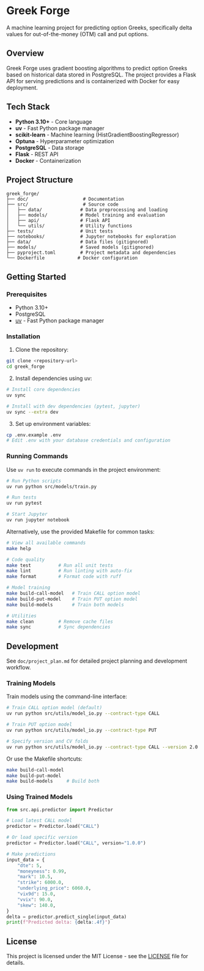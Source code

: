# Greek Forge

A machine learning project for predicting option Greeks, specifically delta values for out-of-the-money (OTM) call and put options.

## Overview

Greek Forge uses gradient boosting algorithms to predict option Greeks based on historical data stored in PostgreSQL. The project provides a Flask API for serving predictions and is containerized with Docker for easy deployment.

## Tech Stack

- **Python 3.10+** - Core language
- **uv** - Fast Python package manager
- **scikit-learn** - Machine learning (HistGradientBoostingRegressor)
- **Optuna** - Hyperparameter optimization
- **PostgreSQL** - Data storage
- **Flask** - REST API
- **Docker** - Containerization

## Project Structure

```
greek_forge/
├── doc/                    # Documentation
├── src/                    # Source code
│   ├── data/              # Data preprocessing and loading
│   ├── models/            # Model training and evaluation
│   ├── api/               # Flask API
│   └── utils/             # Utility functions
├── tests/                 # Unit tests
├── notebooks/             # Jupyter notebooks for exploration
├── data/                  # Data files (gitignored)
├── models/                # Saved models (gitignored)
├── pyproject.toml         # Project metadata and dependencies
└── Dockerfile            # Docker configuration
```

## Getting Started

### Prerequisites

- Python 3.10+
- PostgreSQL
- [uv](https://docs.astral.sh/uv/) - Fast Python package manager

### Installation

1. Clone the repository:
```bash
git clone <repository-url>
cd greek_forge
```

2. Install dependencies using uv:
```bash
# Install core dependencies
uv sync

# Install with dev dependencies (pytest, jupyter)
uv sync --extra dev
```

3. Set up environment variables:
```bash
cp .env.example .env
# Edit .env with your database credentials and configuration
```

### Running Commands

Use `uv run` to execute commands in the project environment:
```bash
# Run Python scripts
uv run python src/models/train.py

# Run tests
uv run pytest

# Start Jupyter
uv run jupyter notebook
```

Alternatively, use the provided Makefile for common tasks:
```bash
# View all available commands
make help

# Code quality
make test          # Run all unit tests
make lint          # Run linting with auto-fix
make format        # Format code with ruff

# Model training
make build-call-model   # Train CALL option model
make build-put-model    # Train PUT option model
make build-models       # Train both models

# Utilities
make clean         # Remove cache files
make sync          # Sync dependencies
```

## Development

See `doc/project_plan.md` for detailed project planning and development workflow.

### Training Models

Train models using the command-line interface:

```bash
# Train CALL option model (default)
uv run python src/utils/model_io.py --contract-type CALL

# Train PUT option model
uv run python src/utils/model_io.py --contract-type PUT

# Specify version and CV folds
uv run python src/utils/model_io.py --contract-type CALL --version 2.0.0 --cv-folds 10
```

Or use the Makefile shortcuts:
```bash
make build-call-model
make build-put-model
make build-models     # Build both
```

### Using Trained Models

```python
from src.api.predictor import Predictor

# Load latest CALL model
predictor = Predictor.load("CALL")

# Or load specific version
predictor = Predictor.load("CALL", version="1.0.0")

# Make predictions
input_data = {
    "dte": 5,
    "moneyness": 0.99,
    "mark": 10.5,
    "strike": 6000.0,
    "underlying_price": 6060.0,
    "vix9d": 15.0,
    "vvix": 90.0,
    "skew": 140.0,
}
delta = predictor.predict_single(input_data)
print(f"Predicted delta: {delta:.4f}")
```

## License

This project is licensed under the MIT License - see the [LICENSE](LICENSE) file for details.
